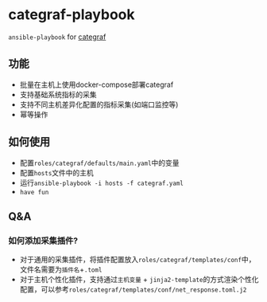 # categraf-playbook
`ansible-playbook` for [categraf](https://github.com/flashcatcloud/categraf)

## 功能
* 批量在主机上使用docker-compose部署categraf
* 支持基础系统指标的采集
* 支持不同主机差异化配置的指标采集(如端口监控等)
* 幂等操作

## 如何使用
* 配置`roles/categraf/defaults/main.yaml`中的变量
* 配置`hosts`文件中的主机
* 运行`ansible-playbook -i hosts -f categraf.yaml`
* `have fun`

## Q&A
### 如何添加采集插件?
* 对于通用的采集插件，将插件配置放入`roles/categraf/templates/conf`中，文件名需要为`插件名`+`.toml`
* 对于主机个性化插件，支持通过`主机变量` + `jinja2-template`的方式渲染个性化配置，可以参考`roles/categraf/templates/conf/net_response.toml.j2`


